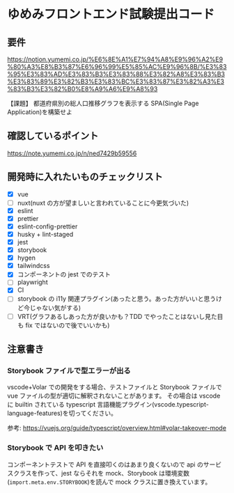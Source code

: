 # ゆめみフロントエンド試験提出コード

## 要件

https://notion.yumemi.co.jp/%E6%8E%A1%E7%94%A8%E9%96%A2%E9%80%A3%E8%B3%87%E6%96%99%E5%85%AC%E9%96%8B/%E3%83%95%E3%83%AD%E3%83%B3%E3%83%88%E3%82%A8%E3%83%B3%E3%83%89%E3%82%B3%E3%83%BC%E3%83%87%E3%82%A3%E3%83%B3%E3%82%B0%E8%A9%A6%E9%A8%93

【課題】
都道府県別の総人口推移グラフを表示する SPA(Single Page Application)を構築せよ

## 確認しているポイント

https://note.yumemi.co.jp/n/ned7429b59556

## 開発時に入れたいものチェックリスト

- [x] vue
- [ ] nuxt(nuxt の方が望ましいと言われていることに今更気づいた)
- [x] eslint
- [x] prettier
- [x] eslint-config-prettier
- [x] husky + lint-staged
- [x] jest
- [x] storybook
- [x] hygen
- [x] tailwindcss
- [x] コンポーネントの jest でのテスト
- [ ] playwright
- [x] CI
- [ ] storybook の i11y 関連プラグイン(あったと思う。あった方がいいと思うけど今じゃない気がする)
- [ ] VRT(グラフあるしあった方が良いかも？TDD でやったことはないし見た目も fix ではないので後でいいかも)

## 注意書き

### Storybook ファイルで型エラーが出る

vscode+Volar での開発をする場合、テストファイルと Storybook ファイルで vue ファイルの型が適切に解釈されないことがあります。
その場合は vscode に builtin されている typescript 言語機能プラグイン(vscode.typescript-language-features)を切ってください。

参考: https://vuejs.org/guide/typescript/overview.html#volar-takeover-mode

### Storybook で API を叩きたい

コンポーネントテストで API を直接叩くのはあまり良くないので api のサービスクラスを作って、jest ならそれを mock、Storybook は環境変数(`import.meta.env.STORYBOOK`)を読んで mock クラスに置き換えています。
